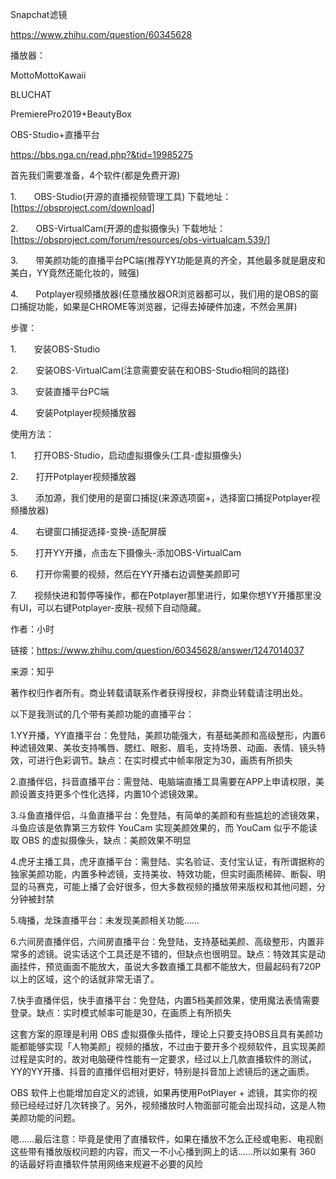Snapchat滤镜



https://www.zhihu.com/question/60345628



播放器：

MottoMottoKawaii

BLUCHAT



PremierePro2019+BeautyBox





OBS-Studio+直播平台

https://bbs.nga.cn/read.php?&tid=19985275

首先我们需要准备，4个软件(都是免费开源)

1.  OBS-Studio(开源的直播视频管理工具) 下载地址：[https://obsproject.com/download]

2.  OBS-VirtualCam(开源的虚拟摄像头) 下载地址：[https://obsproject.com/forum/resources/obs-virtualcam.539/]

3.  带美颜功能的直播平台PC端(推荐YY功能是真的齐全，其他最多就是磨皮和美白，YY竟然还能化妆的，贼强)

4.  Potplayer视频播放器(任意播放器OR浏览器都可以，我们用的是OBS的窗口捕捉功能，如果是CHROME等浏览器，记得去掉硬件加速，不然会黑屏)



步骤：

1.  安装OBS-Studio

2.  安装OBS-VirtualCam(注意需要安装在和OBS-Studio相同的路径)

3.  安装直播平台PC端

4.  安装Potplayer视频播放器



使用方法：

1.  打开OBS-Studio，启动虚拟摄像头(工具-虚拟摄像头)

2.  打开Potplayer视频播放器

3.  添加源，我们使用的是窗口捕捉(来源选项窗+，选择窗口捕捉Potplayer视频播放器)

4.  右键窗口捕捉选择-变换-适配屏膜

5.  打开YY开播，点击左下摄像头-添加OBS-VirtualCam

6.  打开你需要的视频，然后在YY开播右边调整美颜即可

7.  视频快进和暂停等操作，都在Potplayer那里进行，如果你想YY开播那里没有UI，可以右键Potplayer-皮肤-视频下自动隐藏。



作者：小时

链接：https://www.zhihu.com/question/60345628/answer/1247014037

来源：知乎

著作权归作者所有。商业转载请联系作者获得授权，非商业转载请注明出处。



以下是我测试的几个带有美颜功能的直播平台：

1.YY开播，YY直播平台：免登陆，美颜功能强大，有基础美颜和高级整形，内置6种滤镜效果、美妆支持嘴唇、腮红、眼影、眉毛，支持场景、动画、表情、镜头特效，可进行色彩调节。缺点：在实时模式中帧率限定为30，画质有所损失

2.直播伴侣，抖音直播平台：需登陆、电脑端直播工具需要在APP上申请权限，美颜设置支持更多个性化选择，内置10个滤镜效果。

3.斗鱼直播伴侣，斗鱼直播平台：免登陆，有简单的美颜和有些尴尬的滤镜效果，斗鱼应该是依靠第三方软件 YouCam 实现美颜效果的，而 YouCam 似乎不能读取 OBS 的虚拟摄像头，缺点：美颜效果不明显

4.虎牙主播工具，虎牙直播平台：需登陆、实名验证、支付宝认证，有所谓据称的独家美颜功能，内置多种滤镜，支持美妆、特效功能，但实时画质稀碎、断裂、明显的马赛克，可能上播了会好很多，但大多数视频的播放带来版权和其他问题，分分钟被封禁

5.嗨播，龙珠直播平台：未发现美颜相关功能……

6.六间房直播伴侣，六间房直播平台：免登陆，支持基础美颜、高级整形，内置非常多的滤镜。说实话这个工具还是不错的，但缺点也很明显。缺点：特效其实是动画挂件，预览画面不能放大，虽说大多数直播工具都不能放大，但最起码有720P以上的区域，这个的话就非常无语了。

7.快手直播伴侣，快手直播平台：免登陆，内置5档美颜效果，使用魔法表情需要登录。缺点：实时模式帧率可能是30，在画质上有所损失

这套方案的原理是利用 OBS 虚拟摄像头插件，理论上只要支持OBS且具有美颜功能都能够实现「人物美颜」视频的播放，不过由于要开多个视频软件，且实现美颜过程是实时的，故对电脑硬件性能有一定要求，经过以上几款直播软件的测试，YY的YY开播、抖音的直播伴侣相对更好，特别是抖音加上滤镜后的迷之画质。

OBS 软件上也能增加自定义的滤镜，如果再使用PotPlayer + 滤镜，其实你的视频已经经过好几次转换了。另外，视频播放时人物面部可能会出现抖动，这是人物美颜功能的问题。

嗯……最后注意：毕竟是使用了直播软件，如果在播放不怎么正经或电影、电视剧这些带有播放版权问题的内容，而又一不小心播到网上的话……所以如果有 360 的话最好将直播软件禁用网络来规避不必要的风险